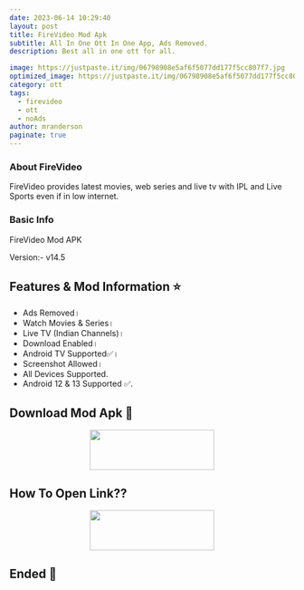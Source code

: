 ```yaml
---
date: 2023-06-14 10:29:40
layout: post
title: FireVideo Mod Apk
subtitle: All In One Ott In One App, Ads Removed.
description: Best all in one ott for all.

image: https://justpaste.it/img/06798908e5af6f5077dd177f5cc807f7.jpg
optimized_image: https://justpaste.it/img/06798908e5af6f5077dd177f5cc807f7.jpg
category: ott
tags:
  - firevideo
  - ott
  - noAds
author: mranderson
paginate: true
---
```


### About FireVideo
FireVideo provides latest movies, web series and live tv with IPL and Live Sports even if in low internet.

### Basic Info
FireVideo Mod APK

Version:- v14.5

<!--page-->

## Features & Mod Information ⭐

- Ads Removed।
- Watch Movies & Series।
- Live TV (Indian Channels)।
- Download Enabled।
- Android TV Supported✅।
- Screenshot Allowed।
- All Devices Supported.
- Android 12 & 13 Supported ✅.

## Download Mod Apk 📩

<p align="center"><a href="
https://m.easysky.in/ptf6pVV"><img src="https://img.shields.io/badge/Download-Now-black?&style=for-the-badge&logo=download" width="220" height="70.45"></a></p>


## How To Open Link??

<p align="center"><a href="https://t.me/HowToRedirect/9"><img src="https://img.shields.io/badge/HowToOpen-Link-black?&style=for-the-badge&logo=telegram" width="220" height="70.45"></a></p>

## Ended 👀